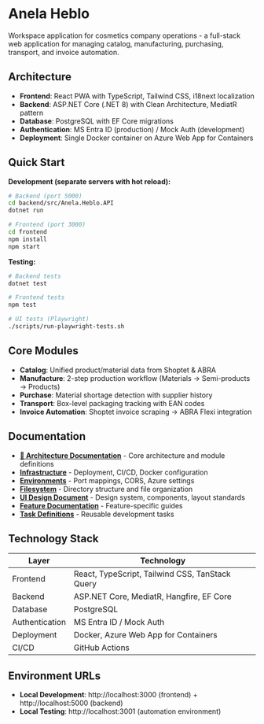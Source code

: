 # Anela Heblo

Workspace application for cosmetics company operations - a full-stack web application for managing catalog, manufacturing, purchasing, transport, and invoice automation.

## Architecture

- **Frontend**: React PWA with TypeScript, Tailwind CSS, i18next localization
- **Backend**: ASP.NET Core (.NET 8) with Clean Architecture, MediatR pattern
- **Database**: PostgreSQL with EF Core migrations
- **Authentication**: MS Entra ID (production) / Mock Auth (development)
- **Deployment**: Single Docker container on Azure Web App for Containers

## Quick Start

**Development (separate servers with hot reload):**
```bash
# Backend (port 5000)
cd backend/src/Anela.Heblo.API
dotnet run

# Frontend (port 3000)
cd frontend
npm install
npm start
```

**Testing:**
```bash
# Backend tests
dotnet test

# Frontend tests  
npm test

# UI tests (Playwright)
./scripts/run-playwright-tests.sh
```

## Core Modules

- **Catalog**: Unified product/material data from Shoptet & ABRA
- **Manufacture**: 2-step production workflow (Materials → Semi-products → Products)
- **Purchase**: Material shortage detection with supplier history
- **Transport**: Box-level packaging tracking with EAN codes
- **Invoice Automation**: Shoptet invoice scraping → ABRA Flexi integration

## Documentation

- **[📘 Architecture Documentation](docs/📘%20Architecture%20Documentation%20–%20MVP%20Work.md)** - Core architecture and module definitions
- **[Infrastructure](docs/architecture/application_infrastructure.md)** - Deployment, CI/CD, Docker configuration
- **[Environments](docs/architecture/environments.md)** - Port mappings, CORS, Azure settings
- **[Filesystem](docs/architecture/filesystem.md)** - Directory structure and file organization
- **[UI Design Document](docs/ui_design_document.md)** - Design system, components, layout standards
- **[Feature Documentation](docs/features/)** - Feature-specific guides
- **[Task Definitions](docs/tasks/)** - Reusable development tasks

## Technology Stack

| Layer | Technology |
|-------|------------|
| Frontend | React, TypeScript, Tailwind CSS, TanStack Query |
| Backend | ASP.NET Core, MediatR, Hangfire, EF Core |
| Database | PostgreSQL |
| Authentication | MS Entra ID / Mock Auth |
| Deployment | Docker, Azure Web App for Containers |
| CI/CD | GitHub Actions |

## Environment URLs

- **Local Development**: http://localhost:3000 (frontend) + http://localhost:5000 (backend)
- **Local Testing**: http://localhost:3001 (automation environment)

